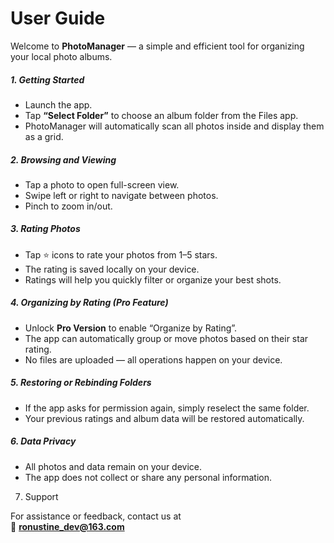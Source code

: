 # User Guide

Welcome to **PhotoManager** — a simple and efficient tool for organizing your local photo albums.



##### 1. Getting Started
- Launch the app.  
- Tap **“Select Folder”** to choose an album folder from the Files app.  
- PhotoManager will automatically scan all photos inside and display them as a grid.

##### 2. Browsing and Viewing
- Tap a photo to open full-screen view.  
- Swipe left or right to navigate between photos.  
- Pinch to zoom in/out.

##### 3. Rating Photos
- Tap ⭐ icons to rate your photos from 1–5 stars.  
- The rating is saved locally on your device.  
- Ratings will help you quickly filter or organize your best shots.

##### 4. Organizing by Rating (Pro Feature)
- Unlock **Pro Version** to enable “Organize by Rating”.  
- The app can automatically group or move photos based on their star rating.  
- No files are uploaded — all operations happen on your device.

##### 5. Restoring or Rebinding Folders
- If the app asks for permission again, simply reselect the same folder.  
- Your previous ratings and album data will be restored automatically.

##### 6. Data Privacy
- All photos and data remain on your device.  
- The app does not collect or share any personal information.



7. Support

For assistance or feedback, contact us at  
📧 **ronustine_dev@163.com**
